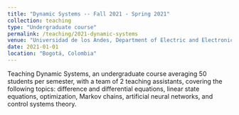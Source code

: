 ```yaml
---
title: "Dynamic Systems -- Fall 2021 - Spring 2021"
collection: teaching
type: "Undergraduate course"
permalink: /teaching/2021-dynamic-systems
venue: "Universidad de los Andes, Department of Electric and Electronic Engineering"
date: 2021-01-01
location: "Bogotá, Colombia"
---
```

Teaching Dynamic Systems, an undergraduate course averaging 50 students per semester, with a team of 2 teaching assistants, covering the following topics: difference and differential equations, linear state equations, optimization, Markov chains, artificial neural networks, and control systems theory.
